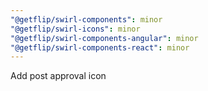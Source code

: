 ```yaml
---
"@getflip/swirl-components": minor
"@getflip/swirl-icons": minor
"@getflip/swirl-components-angular": minor
"@getflip/swirl-components-react": minor
---
```


Add post approval icon
